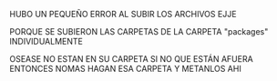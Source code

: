HUBO UN PEQUEÑO ERROR AL SUBIR LOS ARCHIVOS EJJE

PORQUE SE SUBIERON LAS CARPETAS DE LA CARPETA "packages" INDIVIDUALMENTE

OSEASE NO ESTAN EN SU CARPETA SI NO QUE ESTÁN AFUERA ENTONCES NOMAS HAGAN ESA CARPETA Y METANLOS AHI 
